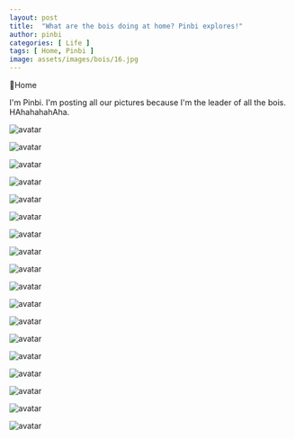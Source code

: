 ```yaml
---
layout: post
title:  "What are the bois doing at home? Pinbi explores!"
author: pinbi
categories: [ Life ]
tags: [ Home, Pinbi ]
image: assets/images/bois/16.jpg
---
```




📍Home 



I'm Pinbi. I'm posting all our pictures because I'm the leader of all the bois. HAhahahahAha. 





![avatar](../assets/images/bois/3.jpg)

![avatar](../assets/images/bois/4.jpg)

![avatar](../assets/images/bois/1.jpg)

![avatar](../assets/images/bois/2.jpeg)

![avatar](../assets/images/bois/5.jpg)

![avatar](../assets/images/bois/6.jpeg)

![avatar](../assets/images/bois/7.jpg)

![avatar](../assets/images/bois/8.jpg)

![avatar](../assets/images/bois/9.jpg)

![avatar](../assets/images/bois/10.jpg)

![avatar](../assets/images/bois/11.jpg)

![avatar](../assets/images/bois/12.jpeg)

![avatar](../assets/images/bois/13.jpg)

![avatar](../assets/images/bois/14.jpg)

![avatar](../assets/images/bois/15.jpeg)

![avatar](../assets/images/bois/16.jpg)

![avatar](../assets/images/bois/17.jpeg)

![avatar](../assets/images/bois/18.jpg)
